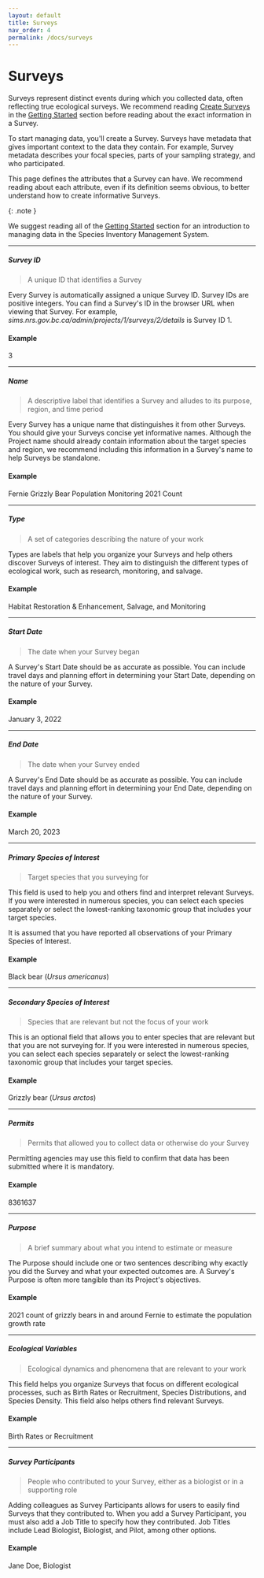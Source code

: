 ```yaml
---
layout: default
title: Surveys
nav_order: 4
permalink: /docs/surveys
---
```


# Surveys

Surveys represent distinct events during which you collected data, often reflecting true ecological surveys. We recommend reading [Create Surveys](/docs/getting-started/create-projects) in the [Getting Started](/docs/getting-started) section before reading about the exact information in a Survey.

To start managing data, you'll create a Survey. Surveys have metadata that gives important context to the data they contain. For example, Survey metadata describes your focal species, parts of your sampling strategy, and who participated.

This page defines the attributes that a Survey can have. We recommend reading about each attribute, even if its definition seems obvious, to better understand how to create informative Surveys.

{: .note }

We suggest reading all of the [Getting Started]() section for an introduction to managing data in the Species Inventory Management System.

---

##### Survey ID

> A unique ID that identifies a Survey

Every Survey is automatically assigned a unique Survey ID. Survey IDs are positive integers. You can find a Survey's ID in the browser URL when viewing that Survey. For example, _sims.nrs.gov.bc.ca/admin/projects/1/surveys/2/details_ is Survey ID 1.

#### Example

3

---

##### Name

> A descriptive label that identifies a Survey and alludes to its purpose, region, and time period

Every Survey has a unique name that distinguishes it from other Surveys. You should give your Surveys concise yet informative names. Although the Project name should already contain information about the target species and region, we recommend including this information in a Survey's name to help Surveys be standalone.

#### Example

Fernie Grizzly Bear Population Monitoring 2021 Count

---

##### Type

> A set of categories describing the nature of your work

Types are labels that help you organize your Surveys and help others discover Surveys of interest. They aim to distinguish the different types of ecological work, such as research, monitoring, and salvage.

#### Example

Habitat Restoration & Enhancement, Salvage, and Monitoring

---

##### Start Date

> The date when your Survey began

A Survey's Start Date should be as accurate as possible. You can include travel days and planning effort in determining your Start Date, depending on the nature of your Survey.

#### Example

January 3, 2022

---

##### End Date

> The date when your Survey ended

A Survey's End Date should be as accurate as possible. You can include travel days and planning effort in determining your End Date, depending on the nature of your Survey.

#### Example

March 20, 2023

---

##### Primary Species of Interest

> Target species that you surveying for

This field is used to help you and others find and interpret relevant Surveys. If you were interested in numerous species, you can select each species separately or select the lowest-ranking taxonomic group that includes your target species.

It is assumed that you have reported all observations of your Primary Species of Interest.

#### Example

Black bear (_Ursus americanus_)

---

##### Secondary Species of Interest

> Species that are relevant but not the focus of your work

This is an optional field that allows you to enter species that are relevant but that you are not surveying for. If you were interested in numerous species, you can select each species separately or select the lowest-ranking taxonomic group that includes your target species.

#### Example

Grizzly bear (_Ursus arctos_)

---

##### Permits

> Permits that allowed you to collect data or otherwise do your Survey

Permitting agencies may use this field to confirm that data has been submitted where it is mandatory.

#### Example

8361637

---

##### Purpose

> A brief summary about what you intend to estimate or measure

The Purpose should include one or two sentences describing why exactly you did the Survey and what your expected outcomes are. A Survey's Purpose is often more tangible than its Project's objectives.

#### Example

2021 count of grizzly bears in and around Fernie to estimate the population growth rate

---

##### Ecological Variables

> Ecological dynamics and phenomena that are relevant to your work

This field helps you organize Surveys that focus on different ecological processes, such as Birth Rates or Recruitment, Species Distributions, and Species Density. This field also helps others find relevant Surveys.

#### Example

Birth Rates or Recruitment

---

##### Survey Participants

> People who contributed to your Survey, either as a biologist or in a supporting role

Adding colleagues as Survey Participants allows for users to easily find Surveys that they contributed to. When you add a Survey Participant, you must also add a Job Title to specify how they contributed. Job Titles include Lead Biologist, Biologist, and Pilot, among other options.

#### Example

Jane Doe, Biologist

